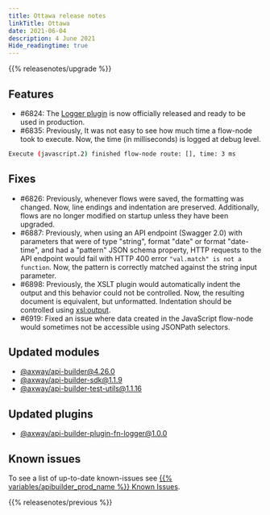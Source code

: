 ```yaml
---
title: Ottawa release notes
linkTitle: Ottawa
date: 2021-06-04
description: 4 June 2021
Hide_readingtime: true
---
```


{{% releasenotes/upgrade %}}

## Features

* #6824: The [Logger plugin](https://www.npmjs.com/package/@axway/api-builder-plugin-fn-logger) is now officially released and ready to be used in production.
* #6835: Previously, It was not easy to see how much time a flow-node took to execute. Now, the time (in milliseconds) is logged at debug level.
```bash
Execute (javascript.2) finished flow-node route: [], time: 3 ms
```

## Fixes

* #6826: Previously, whenever flows were saved, the formatting was changed. Now, line endings and indentation are preserved. Additionally, flows are no longer modified on startup unless they have been upgraded.
* #6887: Previously, when using an API endpoint (Swagger 2.0) with parameters that were of type "string", format "date" or format "date-time", and had a "pattern" JSON schema property, HTTP requests to the API endpoint would fail with HTTP 400 error `"val.match" is not a function`. Now, the pattern is correctly matched against the string input parameter.
* #6898: Previously, the XSLT plugin would automatically indent the output and this behavior could not be controlled. Now, the resulting document is equivalent, but unformatted. Indentation should be controlled using [xsl:output](https://developer.mozilla.org/en-US/docs/Web/XSLT/Element/output).
* #6919: Fixed an issue where data created in the JavaScript flow-node would sometimes not be accessible using JSONPath selectors.

## Updated modules

* [@axway/api-builder@4.26.0](https://www.npmjs.com/package/@axway/api-builder/v/4.26.0)
* [@axway/api-builder-sdk@1.1.9](https://www.npmjs.com/package/@axway/api-builder-sdk/v/1.1.9)
* [@axway/api-builder-test-utils@1.1.16](https://www.npmjs.com/package/@axway/api-builder-test-utils/v/1.1.16)

## Updated plugins

* [@axway/api-builder-plugin-fn-logger@1.0.0](https://www.npmjs.com/package/@axway/api-builder-plugin-fn-logger/v/1.0.0)

## Known issues

To see a list of up-to-date known-issues see [{{% variables/apibuilder_prod_name %}} Known Issues](/docs/known_issues).

{{% releasenotes/previous %}}
